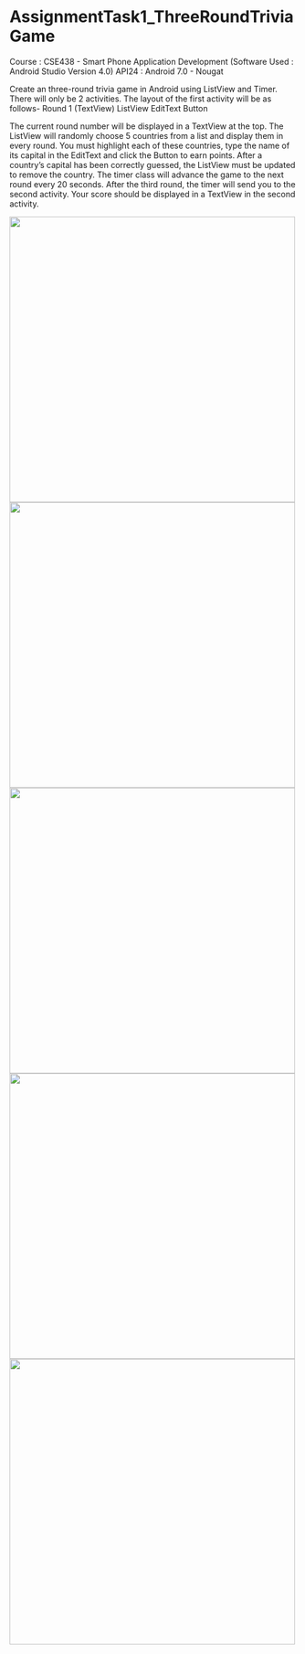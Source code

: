 # AssignmentTask1_ThreeRoundTriviaGame
Course : CSE438 - Smart Phone Application Development (Software Used : Android Studio Version 4.0) API24 : Android 7.0 - Nougat

Create an three-round trivia game in Android using ListView and Timer. There will only be 2 activities. The layout of the first activity will be as follows-
Round 1 (TextView)
ListView
EditText	Button

The current round number will be displayed in a TextView at the top. The ListView will randomly choose 5 countries from a list and display them in every round. You must highlight each of these countries, type the name of its capital in the EditText and click the Button to earn points. After a country’s capital has been correctly guessed, the ListView must be updated to remove the country. The timer class will advance the game to the next round every 20 seconds.
After the third round, the timer will send you to the second activity. Your score should be displayed in a TextView in the second activity.         

<img src="https://github.com/navidnayyem/AssignmentTask1_ThreeRoundTriviaGame/blob/main/SS1.png" width="500px" height="500px">
<img src="https://github.com/navidnayyem/AssignmentTask1_ThreeRoundTriviaGame/blob/main/SS2.png" width="500px" height="500px">
<img src="https://github.com/navidnayyem/AssignmentTask1_ThreeRoundTriviaGame/blob/main/SS3.png" width="500px" height="500px">
<img src="https://github.com/navidnayyem/AssignmentTask1_ThreeRoundTriviaGame/blob/main/SS4.png" width="500px" height="500px">
<img src="https://github.com/navidnayyem/AssignmentTask1_ThreeRoundTriviaGame/blob/main/SS5.png" width="500px" height="500px">
